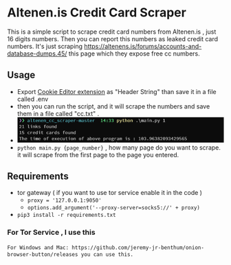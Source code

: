 # Altenen.is Credit Card Scraper
This is a simple script to scrape credit card numbers from Altenen.is , just 16 digits numbers.
Then you can report this numbers  as leaked credit card numbers.
It's just scraping https://altenens.is/forums/accounts-and-database-dumps.45/ this page which they expose free cc numbers.


## Usage
* Export [Cookie Editor extension](https://chromewebstore.google.com/detail/cookie-editor/hlkenndednhfkekhgcdicdfddnkalmdm?hl=en-US&utm_source=ext_sidebar) as "Header String" than save it in a file called .env
* then you can run the script, and it will scrape the numbers and save them in a file called "cc.txt" .
* ![img_1.png](img_1.png)
* `python main.py {page_number}` , how many page do you want to scrape. it will scrape from the first page to the page you entered.

## Requirements

* tor gateway ( if you want to use tor service enable it in the code )
  * `proxy = '127.0.0.1:9050'`
  * `options.add_argument('--proxy-server=socks5://' + proxy)` 
* `pip3 install -r requirements.txt`

### For Tor Service , I use this

```text
For Windows and Mac: https://github.com/jeremy-jr-benthum/onion-browser-button/releases you can use this.
```